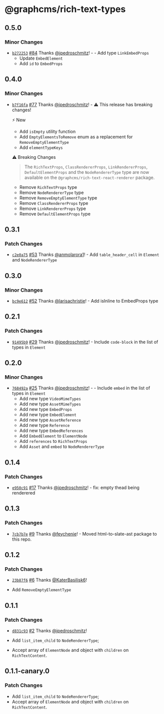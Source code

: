 # @graphcms/rich-text-types

## 0.5.0

### Minor Changes

- [`b272253`](https://github.com/hygraph/rich-text/commit/b2722534275efd2c5e473d549d0f0e5a28100025) [#84](https://github.com/hygraph/rich-text/pull/84) Thanks [@jpedroschmitz](https://github.com/jpedroschmitz)! - - Add type `LinkEmbedProps`
  - Update `EmbedElement`
  - Add `id` to `EmbedProps`

## 0.4.0

### Minor Changes

- [`b7f16fa`](https://github.com/hygraph/rich-text/commit/b7f16fa76a28ad0f5cdbe6cb1f58d7fafa63df15) [#77](https://github.com/hygraph/rich-text/pull/77) Thanks [@jpedroschmitz](https://github.com/jpedroschmitz)! - ⚠️ This release has breaking changes!

  ⚡️ New

  - Add `isEmpty` utility function
  - Add `EmptyElementsToRemove` enum as a replacement for `RemoveEmptyElementType`
  - Add `elementTypeKeys`

  ⚠️ Breaking Changes

  > The `RichTextProps`, `ClassRendererProps`, `LinkRendererProps`, `DefaultElementProps` and the `NodeRendererType` type are now available on the `@graphcms/rich-text-react-renderer` package.

  - Remove `RichTextProps` type
  - Remove `NodeRendererType` type
  - Remove `RemoveEmptyElementType` type
  - Remove `ClassRendererProps` type
  - Remove `LinkRendererProps` type
  - Remove `DefaultElementProps` type

## 0.3.1

### Patch Changes

- [`c2e0a75`](https://github.com/hygraph/rich-text/commit/c2e0a75e995591bb299250f4d14092b1843b1183) [#53](https://github.com/hygraph/rich-text/pull/53) Thanks [@anmolarora1](https://github.com/anmolarora1)! - Add `table_header_cell` in `Element` and `NodeRendererType`

## 0.3.0

### Minor Changes

- [`bc9e612`](https://github.com/hygraph/rich-text/commit/bc9e61293ec0535328541c95c33e71f51ec09c43) [#52](https://github.com/hygraph/rich-text/pull/52) Thanks [@larisachristie](https://github.com/larisachristie)! - Add isInline to EmbedProps type

## 0.2.1

### Patch Changes

- [`91495b9`](https://github.com/hygraph/rich-text/commit/91495b9f3649c0bf92326d52365473d376ad598f) [#29](https://github.com/hygraph/rich-text/pull/29) Thanks [@jpedroschmitz](https://github.com/jpedroschmitz)! - Include `code-block` in the list of types in `Element`

## 0.2.0

### Minor Changes

- [`768492a`](https://github.com/hygraph/rich-text/commit/768492a5dd5e642cc639b82cd7e13f2ce7f2dc96) [#25](https://github.com/hygraph/rich-text/pull/25) Thanks [@jpedroschmitz](https://github.com/jpedroschmitz)! - - Include `embed` in the list of types in `Element`
  - Add new type `VideoMimeTypes`
  - Add new type `AssetMimeTypes`
  - Add new type `EmbedProps`
  - Add new type `EmbedElement`
  - Add new type `AssetReference`
  - Add new type `Reference`
  - Add new type `EmbedReferences`
  - Add `EmbedElement` to `ElementNode`
  - Add `references` to `RichTextProps`
  - Add `Asset` and `embed` to `NodeRendererType`

## 0.1.4

### Patch Changes

- [`e950c91`](https://github.com/hygraph/rich-text/commit/e950c917befe31060c77891dd44f7722c9c93c77) [#17](https://github.com/hygraph/rich-text/pull/17) Thanks [@jpedroschmitz](https://github.com/jpedroschmitz)! - fix: empty thead being renderered

## 0.1.3

### Patch Changes

- [`7cb7b7e`](https://github.com/hygraph/rich-text/commit/7cb7b7ef78a465c54982f81c77432d001ea9645b) [#9](https://github.com/hygraph/rich-text/pull/9) Thanks [@feychenie](https://github.com/feychenie)! - Moved html-to-slate-ast package to this repo.

## 0.1.2

### Patch Changes

- [`23b87f6`](https://github.com/hygraph/rich-text/commit/23b87f6218040df283d112307c3720645a5936aa) [#6](https://github.com/hygraph/rich-text/pull/6) Thanks [@KaterBasilisk6](https://github.com/KaterBasilisk6)!

- Add `RemoveEmptyElementType`

## 0.1.1

### Patch Changes

- [`d831c93`](https://github.com/hygraph/rich-text/commit/d831c93be2f1a07aea2377e0d5842e130e104bfd) [#2](https://github.com/hygraph/rich-text/pull/2) Thanks [@jpedroschmitz](https://github.com/jpedroschmitz)!

- Add `list_item_child` to `NodeRendererType`;
- Accept array of `ElementNode` and object with `children` on `RichTextContent`.

## 0.1.1-canary.0

### Patch Changes

- Add `list_item_child` to `NodeRendererType`;
- Accept array of `ElementNode` and object with `children` on `RichTextContent`.
